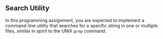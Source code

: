 ## Search Utility

In this programming assignment, you are expected to implement a command-line utility that
searches for a specific string in one or multiple files, similar in spirit to the UNIX
`grep` command.
